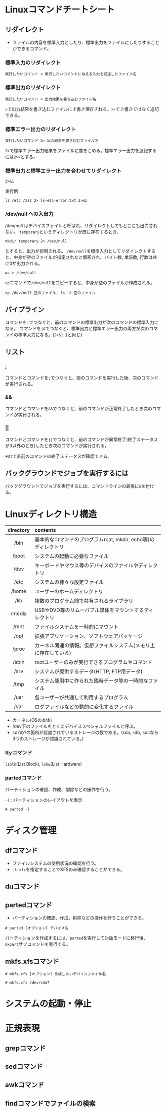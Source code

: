 # Linuxコマンドチートシート
## リダイレクト
- ファイルの内容を標準入力としたり、標準出力をファイルにしたりすることができるコマンド。

### 標準入力のリダイレクト
```
実行したいコマンド < 実行したいコマンドに与える入力を記述したファイル名
```

### 標準出力のリダイレクト
```
実行したいコマンド > 出力結果を書き込むファイル名
```

`>`で出力結果を書き込むファイルに上書き保存される。`>>`で上書きではなく追記できる。

### 標準エラー出力のリダイレクト
```
実行したいコマンド 2> 出力結果を書き込むファイル名
```

`2>`で標準エラー出力結果をファイルに書きこめる。標準エラー出力を追記するには`2>>`とする。

### 標準出力と標準エラー出力を合わせてリダイレクト
`2>&1`

実行例
```
ls /etc /zzz 2> ls-etc-error.txt 2>&1
```

### /dev/null への入出力
/dev/null はデバイスファイルと呼ばれ、リダイレクトしてもどこにも出力されない。
`temporary`というディレクトリが既に存在するとき、
```
mkdir temporary 2> /dev/null
```

とすると、出力が抑制される。
`/dev/null`を標準入力としてリダイレクトすると、中身が空のファイルが指定されたと解釈され、バイト数, 単語数, 行数は共に0が出力される。
```
wc > /dev/null
```

`cp`コマンドで`/dev/null`をコピーすると、中身が空のファイルが作成される。
```
cp /dev/null 空のファイル; ls -l 空のファイル
```

## パイプライン
コマンドを`|`でつなぐと、前のコマンドの標準出力が次のコマンドの標準入力になる。
コマンドを`|&`でつなぐと、標準出力と標準エラー出力の両方が次のコマンドの標準入力になる。(`2>&1 |`と同じ)

## リスト
### ;
コマンドとコマンドを`;`でつなぐと、前のコマンドを実行した後、次のコマンドが実行される。

### &&
コマンドとコマンドを`&&`でつなぐと、前のコマンドが正常終了したとき次のコマンドが実行される。

### ||
コマンドとコマンドを`||`でつなぐと、前のコマンドが異常終了(終了ステータスが0以外のとき)したとき次のコマンドが実行される。


※`$?`で直前のコマンドの終了ステータスが確認できる。


## バックグラウンドでジョブを実行するには
バックグラウンドでジョブを実行するには、コマンドラインの最後に`&`を付ける。

# Linuxディレクトリ構造
|  directory  |  contents  |
| :----:  | :---- |
|  /bin   |  基本的なコマンドのプログラム(cat, mkdir, echo等)のディレクトリ  |
|  /boot  |  システムの起動に必要なファイル  |
|  /dev   |  キーボードやマウス等のデバイスのファイルやディレクトリ  |
|  /etc   |  システムの様々な設定ファイル  |
|  /home  |  ユーザーのホームディレクトリ  |
|  /lib   |  複数のプログラム間で共有されるライブラリ  |
|  /media |  USBやDVD等のリムーバブル媒体をマウントするディレクトリ  |
|  /mnt   |  ファイルシステムを一時的にマウント  |
|  /opt   |  拡張アプリケーション、ソフトウェアパッケージ  |
|  /proc  |  カーネル関連の情報。仮想ファイルシステム(メモリ上に存在している)  |
|  /sbin  |  rootユーザーのみが実行できるプログラムやコマンド  |
|  /srv   |  システムが提供するデータ(HTTP, FTP用データ)  |
|  /tmp   |  システム使用中に作られた臨時データ等の一時的なファイル  |
|  /usr   |  各ユーザーが共通して利用するプログラム  |
|  /var   |  ログファイルなどの動的に変化するファイル  |

- カーネル(OSの本体)
- /dev下のファイルをとくにデバイススペシャルファイルと呼ぶ。
- sd?の?の箇所が認識されているストレージの数である。(sda, sdb, sdcなら3つのストレージが認識されている。)


### ttyコマンド


`lsblk`(List Block), `lshw`(List Hardware)
### partedコマンド
パーティションの確認、作成、削除などの操作を行う。

`-l` : パーティションのレイアウトを表示

```使用例:
# parted -l
```

# ディスク管理
## dfコマンド
- ファイルシステムの使用状況の確認を行う。
- `-t xfs`を指定することでXFSのみ確認することができる。

## duコマンド

## partedコマンド
- パーティションの確認、作成、削除などの操作を行うことができる。

```
# parted [オプション] デバイス名
```
パーティションを作成するには、`parted`を実行して対話モードに移行後、`mkpart`サブコマンドを実行する。


## mkfs.xfsコマンド
```
# mkfs.xfs [オプション] 作成したいデバイスファイル名
```

```使用例:
# mkfs.xfs /dev/sda7
```


# システムの起動・停止

# 正規表現

## grepコマンド
## sedコマンド
## awkコマンド
## findコマンドでファイルの検索
